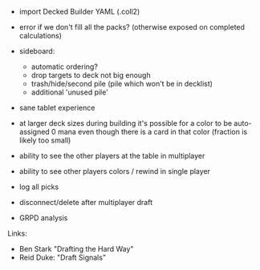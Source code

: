


- import Decked Builder YAML (.coll2)

- error if we don't fill all the packs? (otherwise exposed on completed calculations)

- sideboard:
    - automatic ordering?
    - drop targets to deck not big enough
    - trash/hide/second pile (pile which won't be in decklist) 
    - additional 'unused pile'

- sane tablet experience

- at larger deck sizes during building it's possible for a color
  to be auto-assigned 0 mana even though there is a card in that color
  (fraction is likely too small)

- ability to see the other players at the table in multiplayer

- ability to see other players colors / rewind in single player

- log all picks 

- disconnect/delete after multiplayer draft

- GRPD analysis

Links:

- Ben Stark "Drafting the Hard Way"
- Reid Duke: "Draft Signals"

